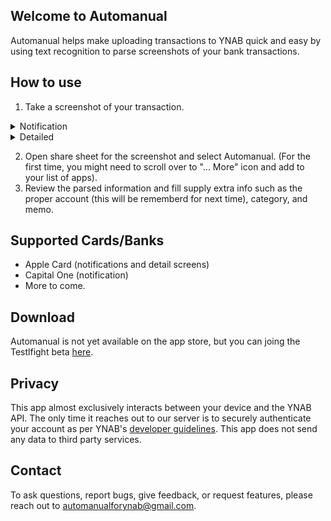 ## Welcome to Automanual

Automanual helps make uploading transactions to YNAB quick and easy by using text recognition to parse screenshots of your bank transactions.

## How to use
1. Take a screenshot of your transaction.
<details><summary>Notification</summary>
  <img src="https://user-images.githubusercontent.com/7925830/164497951-faf70470-fefa-498f-aca5-4f0cc71273a8.jpeg" 
alt="Cheetah!" />
  </details>
<details><summary>Detailed</summary>
  <img src="https://user-images.githubusercontent.com/7925830/164590106-1deaa96f-187f-442f-991f-d89d4fc0e9fa.png" 
alt="Cheetah!" />
  </details>

2. Open share sheet for the screenshot and select Automanual. (For the first time, you might need to scroll over to "... More" icon and add to your list of apps).
3. Review the parsed information and fill supply extra info such as the proper account (this will be rememberd for next time), category, and memo.

## Supported Cards/Banks
* Apple Card (notifications and detail screens) 
* Capital One (notification)
* More to come.

## Download

Automanual is not yet available on the app store, but you can joing the Testlfight beta [here](https://testflight.apple.com/join/9gH57dyB).

## Privacy

This app almost exclusively interacts between your device and the YNAB API. The only time it reaches out to our server is to securely authenticate your account as per YNAB's [developer guidelines](https://api.youneedabudget.com/#outh-applications). This app does not send any data to third party services.

## Contact
To ask questions, report bugs, give feedback, or request features, please reach out to automanualforynab@gmail.com.
